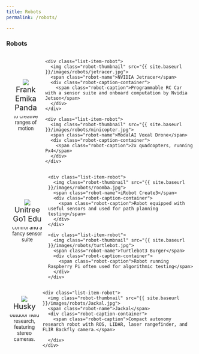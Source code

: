 ```yaml
---
title: Robots
permalink: /robots/

---
```


<style>
.robot-thumbnail {
  max-width: 200px; /* Adjust the maximum width as per your requirement */
  height: auto;
}

.list-item-robot {
  display: flex;
  flex-direction: column;
  align-items: center; /* Center the items horizontally */
  justify-content: center; /* Center the items vertically */
  text-align: center;
  margin-bottom: 4px;
  padding: 5px;
}

.row {
  display: flex;
  justify-content: center; /* Center the rows horizontally */
}

.robot-name {
  font-size: 20px; /* Adjust the font size as per your preference */
  margin-bottom: 10px; !important;/* Add spacing below the robot name */
}

.robot-caption-container {
  max-width: 200px;
  height: 70px; /* Adjust the height as needed */
  overflow: hidden;
}

.robot-caption {
  font-size: 13px;
  display: block;
  margin-top: -55px; /* Adjust the negative margin to show the caption */
  transition: margin-top 0.3s ease;
}

.list-item-robot:hover .robot-caption {
  margin-top: 0; /* Show the full caption on hover */
}
</style>

<div class="pos_header">
  <h3>Robots</h3>
</div>

<div class="content list robots">
  <div class="row">
    <div class="list-item-robot">
      <img class="robot-thumbnail" src="{{ site.baseurl }}/images/robots/bigarm.jpg">
      <span class="robot-name">Frank Emika Panda</span>
      <div class="robot-caption-container">
        <span class="robot-caption">2 7DoF robots arms that provide access to creative ranges of motion</span>
      </div>
    </div>

    <div class="list-item-robot">
      <img class="robot-thumbnail" src="{{ site.baseurl }}/images/robots/jetracer.jpg">
      <span class="robot-name">NVIDIA Jetracer</span>
      <div class="robot-caption-container">
        <span class="robot-caption">Programmable RC Car with a sensor suite and onboard computation by Nvidia Jetson</span>
      </div>
    </div>

    <div class="list-item-robot">
      <img class="robot-thumbnail" src="{{ site.baseurl }}/images/robots/minicopter.jpg">
      <span class="robot-name">ModalAI Voxal Drone</span>
      <div class="robot-caption-container">
        <span class="robot-caption">2x quadcopters, running Px4</span>
      </div>
    </div>
  </div>

  <div class="row">
    <div class="list-item-robot">
      <img class="robot-thumbnail" src="{{ site.baseurl }}/images/robots/quadruped.jpg">
      <span class="robot-name">Unitree Go1 Edu</span>
      <div class="robot-caption-container">
        <span class="robot-caption">Quadrupedal robot with low-level torque control and a fancy sensor suite</span>
      </div>
    </div>

    <div class="list-item-robot">
      <img class="robot-thumbnail" src="{{ site.baseurl }}/images/robots/roomba.jpg">
      <span class="robot-name">iRobot Create3</span>
      <div class="robot-caption-container">
        <span class="robot-caption">Robot equipped with useful sensors and used for path planning testing</span>
      </div>
    </div>

    <div class="list-item-robot">
      <img class="robot-thumbnail" src="{{ site.baseurl }}/images/robots/turtlebot.jpg">
      <span class="robot-name">Turtlebot3 Burger</span>
      <div class="robot-caption-container">
        <span class="robot-caption">Robot running Raspberry Pi often used for algorithmic testing</span>
      </div>
    </div>
  </div>
  <div class="row">
    <div class="list-item-robot">
      <img class="robot-thumbnail" src="{{ site.baseurl }}/images/robots/Husky.jpg">
      <span class="robot-name">Husky</span>
      <div class="robot-caption-container">
        <span class="robot-caption">A rugged, all terrain UGV robot for outdoor field research, featuring stereo cameras, IMUs, and LIDAR.</span>
      </div>
    </div>

    <div class="list-item-robot">
      <img class="robot-thumbnail" src="{{ site.baseurl }}/images/robots/Jackal.jpg">
      <span class="robot-name">Jackal</span>
      <div class="robot-caption-container">
        <span class="robot-caption">Compact autonomy research robot with ROS, LIDAR, laser rangefinder, and FLIR Backfly camera.</span>
      
      </div>
    </div>


  </div>
</div>















